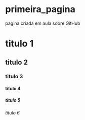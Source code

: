# primeira_pagina
pagina criada em aula sobre GitHub

# titulo 1
## titulo 2 
### titulo 3 
#### titulo 4 
##### titulo 5 
###### titulo 6
